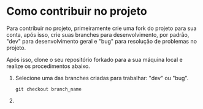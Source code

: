 # Como contribuir no projeto #

Para contribuir no projeto, primeiramente crie uma fork do projeto para sua conta, após isso, crie suas branches para desenvolvimento, por padrão, "dev" para desenvolvimento geral e "bug" para resolução de problemas no projeto.

Após isso, clone o seu repositório forkado para a sua máquina local e realize os procedimentos abaixo.

1. Selecione uma das branches criadas para trabalhar: "dev" ou "bug".
   ```console
   git checkout branch_name
   ```
2. 


